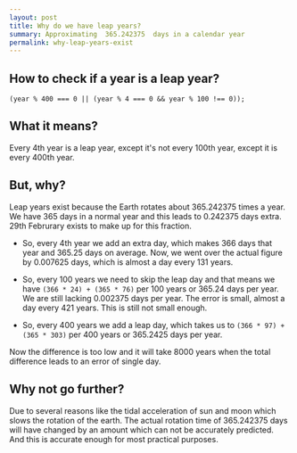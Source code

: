 ```yaml
---
layout: post
title: Why do we have leap years?
summary: Approximating  365.242375  days in a calendar year
permalink: why-leap-years-exist
---
```

## How to check if a year is a leap year?

``(year % 400 === 0 || (year % 4 === 0 && year % 100 !== 0));``

## What it means?
Every 4th year is a leap year, except it's not every 100th year, except it is every 400th year.

## But, why?
Leap years exist because the Earth rotates about 365.242375 times a year. We have 365 days in a normal year and this leads to 0.242375 days extra. 29th Februrary exists to make up for this fraction.

- So, every 4th year we add an extra day, which makes 366 days that year and 365.25 days on average. Now, we went over the actual figure by 0.007625 days, which is almost a day every 131 years.

- So, every 100 years we need to skip the leap day and that means we have ``(366 * 24) + (365 * 76)`` per 100 years or 365.24 days per year. We are still lacking 0.002375 days per year. The error is small, almost a day every 421 years. This is still not small enough.

- So, every 400 years we add a leap day, which takes us to ``(366 * 97) + (365 * 303)`` per 400 years or 365.2425 days per year.

Now the difference is too low and it will take 8000 years when the total difference leads to an error of single day.

## Why not go further?
Due to several reasons like the tidal acceleration of sun and moon which slows the rotation of the earth. The actual rotation time of 365.242375 days will have changed by an amount which can not be accurately predicted. And this is accurate enough for most practical purposes.